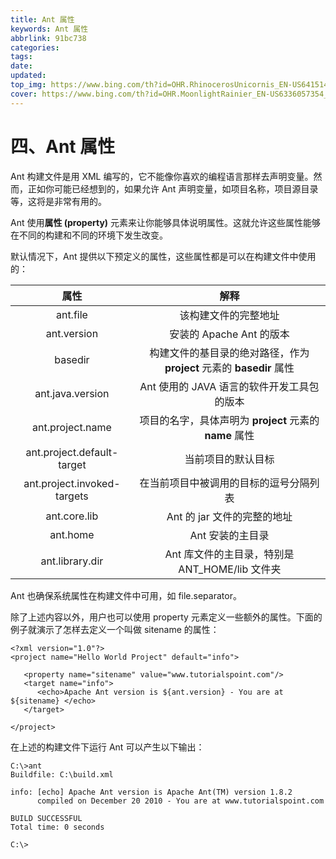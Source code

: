 ```yaml
---
title: Ant 属性
keywords: Ant 属性
abbrlink: 91bc738
categories: 
tags: 
date: 
updated: 
top_img: https://www.bing.com/th?id=OHR.RhinocerosUnicornis_EN-US6415146430_UHD.jpg
cover: https://www.bing.com/th?id=OHR.MoonlightRainier_EN-US6336057354_UHD.jpg
---
```

# 四、Ant 属性

Ant 构建文件是用 XML 编写的，它不能像你喜欢的编程语言那样去声明变量。然而，正如你可能已经想到的，如果允许 Ant 声明变量，如项目名称，项目源目录等，这将是非常有用的。

Ant 使用**属性 (property)** 元素来让你能够具体说明属性。这就允许这些属性能够在不同的构建和不同的环境下发生改变。

默认情况下，Ant 提供以下预定义的属性，这些属性都是可以在构建文件中使用的：

|            属性             |                             解释                             |
| :-------------------------: | :----------------------------------------------------------: |
|          ant.file           |                     该构建文件的完整地址                     |
|         ant.version         |                   安装的 Apache Ant 的版本                   |
|           basedir           | 构建文件的基目录的绝对路径，作为 **project** 元素的 **basedir** 属性 |
|      ant.java.version       |          Ant 使用的 JAVA 语言的软件开发工具包的版本          |
|      ant.project.name       |   项目的名字，具体声明为 **project** 元素的 **name** 属性    |
| ant.project.default-target  |                      当前项目的默认目标                      |
| ant.project.invoked-targets |            在当前项目中被调用的目标的逗号分隔列表            |
|        ant.core.lib         |                 Ant 的 jar 文件的完整的地址                  |
|          ant.home           |                       Ant 安装的主目录                       |
|       ant.library.dir       |        Ant 库文件的主目录，特别是 ANT_HOME/lib 文件夹        |

Ant 也确保系统属性在构建文件中可用，如 file.separator。

除了上述内容以外，用户也可以使用 property 元素定义一些额外的属性。下面的例子就演示了怎样去定义一个叫做 sitename 的属性：

```
<?xml version="1.0"?>
<project name="Hello World Project" default="info">

   <property name="sitename" value="www.tutorialspoint.com"/>
   <target name="info">
      <echo>Apache Ant version is ${ant.version} - You are at ${sitename} </echo>
   </target>

</project>
```

在上述的构建文件下运行 Ant 可以产生以下输出：

```
C:\>ant
Buildfile: C:\build.xml

info: [echo] Apache Ant version is Apache Ant(TM) version 1.8.2  
      compiled on December 20 2010 - You are at www.tutorialspoint.com

BUILD SUCCESSFUL
Total time: 0 seconds

C:\>
```